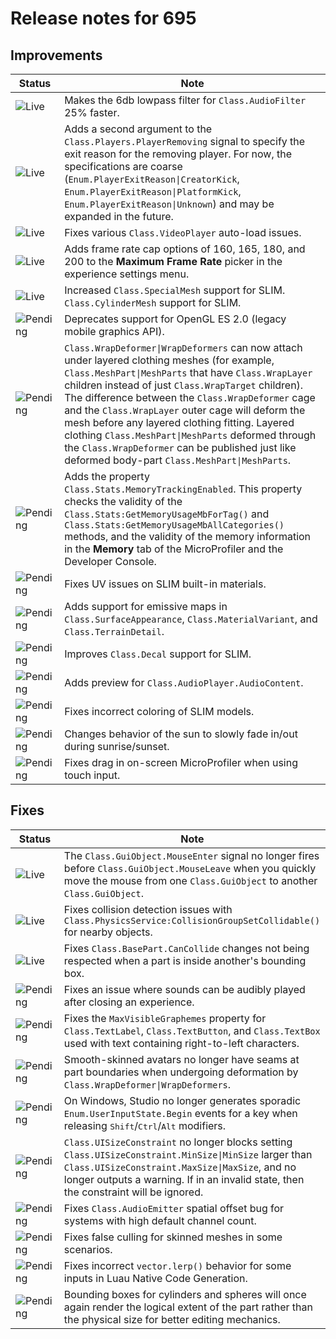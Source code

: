 # Release notes for 695

## Improvements

| Status | Note |
|--------|------|
| ![Live](https://img.shields.io/badge/Live-009E57?style=flat)  | Makes the 6db lowpass filter for `Class.AudioFilter` 25% faster. |
| ![Live](https://img.shields.io/badge/Live-009E57?style=flat)  | Adds a second argument to the `Class.Players.PlayerRemoving` signal to specify the exit reason for the removing player. For now, the specifications are coarse (`Enum.PlayerExitReason\|CreatorKick`, `Enum.PlayerExitReason\|PlatformKick`, `Enum.PlayerExitReason\|Unknown`) and may be expanded in the future. |
| ![Live](https://img.shields.io/badge/Live-009E57?style=flat)  | Fixes various `Class.VideoPlayer` auto-load issues. |
| ![Live](https://img.shields.io/badge/Live-009E57?style=flat)  | Adds frame rate cap options of 160, 165, 180, and 200 to the **Maximum Frame Rate** picker in the experience settings menu. |
| ![Live](https://img.shields.io/badge/Live-009E57?style=flat)  | Increased `Class.SpecialMesh` support for SLIM. `Class.CylinderMesh` support for SLIM. |
| ![Pending](https://img.shields.io/badge/Pending-DEA517?style=flat)  | Deprecates support for OpenGL ES 2.0 (legacy mobile graphics API). |
| ![Pending](https://img.shields.io/badge/Pending-DEA517?style=flat)  | `Class.WrapDeformer\|WrapDeformers` can now attach under layered clothing meshes (for example, `Class.MeshPart\|MeshParts` that have `Class.WrapLayer` children instead of just `Class.WrapTarget` children). The difference between the `Class.WrapDeformer` cage and the `Class.WrapLayer` outer cage will deform the mesh before any layered clothing fitting. Layered clothing `Class.MeshPart\|MeshParts` deformed through the `Class.WrapDeformer` can be published just like deformed body-part `Class.MeshPart\|MeshParts`. |
| ![Pending](https://img.shields.io/badge/Pending-DEA517?style=flat)  | Adds the property `Class.Stats.MemoryTrackingEnabled`. This property checks the validity of the `Class.Stats:GetMemoryUsageMbForTag()` and `Class.Stats:GetMemoryUsageMbAllCategories()` methods, and the validity of the memory information in the **Memory** tab of the MicroProfiler and the Developer Console. |
| ![Pending](https://img.shields.io/badge/Pending-DEA517?style=flat)  | Fixes UV issues on SLIM built-in materials. |
| ![Pending](https://img.shields.io/badge/Pending-DEA517?style=flat)  | Adds support for emissive maps in `Class.SurfaceAppearance`, `Class.MaterialVariant`, and `Class.TerrainDetail`. |
| ![Pending](https://img.shields.io/badge/Pending-DEA517?style=flat)  | Improves `Class.Decal` support for SLIM. |
| ![Pending](https://img.shields.io/badge/Pending-DEA517?style=flat)  | Adds preview for `Class.AudioPlayer.AudioContent`. |
| ![Pending](https://img.shields.io/badge/Pending-DEA517?style=flat)  | Fixes incorrect coloring of SLIM models. |
| ![Pending](https://img.shields.io/badge/Pending-DEA517?style=flat)  | Changes behavior of the sun to slowly fade in/out during sunrise/sunset. |
| ![Pending](https://img.shields.io/badge/Pending-DEA517?style=flat)  | Fixes drag in on-screen MicroProfiler when using touch input. |
## Fixes

| Status | Note |
|--------|------|
| ![Live](https://img.shields.io/badge/Live-009E57?style=flat)  | The `Class.GuiObject.MouseEnter` signal no longer fires before `Class.GuiObject.MouseLeave` when you quickly move the mouse from one `Class.GuiObject` to another `Class.GuiObject`. |
| ![Live](https://img.shields.io/badge/Live-009E57?style=flat)  | Fixes collision detection issues with `Class.PhysicsService:CollisionGroupSetCollidable()` for nearby objects. |
| ![Live](https://img.shields.io/badge/Live-009E57?style=flat)  | Fixes `Class.BasePart.CanCollide` changes not being respected when a part is inside another's bounding box. |
| ![Pending](https://img.shields.io/badge/Pending-DEA517?style=flat)  | Fixes an issue where sounds can be audibly played after closing an experience. |
| ![Pending](https://img.shields.io/badge/Pending-DEA517?style=flat)  | Fixes the `MaxVisibleGraphemes` property for `Class.TextLabel`, `Class.TextButton`, and `Class.TextBox` used with text containing right-to-left characters. |
| ![Pending](https://img.shields.io/badge/Pending-DEA517?style=flat)  | Smooth-skinned avatars no longer have seams at part boundaries when undergoing deformation by `Class.WrapDeformer\|WrapDeformers`. |
| ![Pending](https://img.shields.io/badge/Pending-DEA517?style=flat)  | On Windows, Studio no longer generates sporadic `Enum.UserInputState.Begin` events for a key when releasing <kbd>Shift</kbd>/<kbd>Ctrl</kbd>/<kbd>Alt</kbd> modifiers.  |
| ![Pending](https://img.shields.io/badge/Pending-DEA517?style=flat)  | `Class.UISizeConstraint` no longer blocks setting `Class.UISizeConstraint.MinSize\|MinSize` larger than `Class.UISizeConstraint.MaxSize\|MaxSize`, and no longer outputs a warning. If in an invalid state, then the constraint will be ignored. |
| ![Pending](https://img.shields.io/badge/Pending-DEA517?style=flat)  | Fixes `Class.AudioEmitter` spatial offset bug for systems with high default channel count. |
| ![Pending](https://img.shields.io/badge/Pending-DEA517?style=flat)  | Fixes false culling for skinned meshes in some scenarios. |
| ![Pending](https://img.shields.io/badge/Pending-DEA517?style=flat)  | Fixes incorrect `vector.lerp()` behavior for some inputs in Luau Native Code Generation. |
| ![Pending](https://img.shields.io/badge/Pending-DEA517?style=flat)  | Bounding boxes for cylinders and spheres will once again render the logical extent of the part rather than the physical size for better editing mechanics. |

